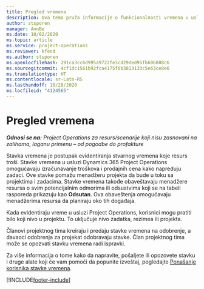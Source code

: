 ```yaml
---
title: Pregled vremena
description: Ova tema pruža informacije o funkcionalnosti vremena u usluzi Dynamics 365 Project Operations.
author: stsporen
manager: AnnBe
ms.date: 10/02/2020
ms.topic: article
ms.service: project-operations
ms.reviewer: kfend
ms.author: stsporen
ms.openlocfilehash: 291ca3cc6d995a9722fe3cd29ded95fb606888c6
ms.sourcegitcommit: 4cf1dc1561b92fca4175f0b3813133c5e63ce8e6
ms.translationtype: HT
ms.contentlocale: sr-Latn-RS
ms.lasthandoff: 10/28/2020
ms.locfileid: "4124565"
---
```

# <a name="time-overview"></a>Pregled vremena

_**Odnosi se na:** Project Operations za resurs/scenarije koji nisu zasnovani na zalihama, laganu primenu – od pogodbe do profakture_

Stavka vremena je postupak evidentiranja stvarnog vremena koje resurs troši. Stavke vremena u usluzi Dynamics 365 Project Operations omogućavaju izračunavanje troškova i prodajnih cena kako napreduju zadaci. Ove stavke pomažu menadžeru projekta da bude u toku sa projektima i zadacima. Stavke vremena takođe obaveštavaju menadžere resursa o svim potencijalnim odmorima ili odsustvima koji se na tabeli rasporeda prikazuju kao **Odsutan**. Ova obaveštenja omogućavaju menadžerima resursa da planiraju oko tih događaja.

Kada evidentiraju vreme u usluzi Project Operations, korisnici mogu pratiti bilo koji nivo u projektu. To uključuje nivo zadatka, rezimea ili projekta.

Članovi projektnog tima kreiraju i predaju stavke vremena na odobrenje, a davaoci odobrenja za projekat odobravaju stavke. Član projektnog tima može se opozvati stavku vremena radi ispravki.

Za više informacija o tome kako da napravite, pošaljete ili opozovete stavku i druge alate koji će vam pomoći da popunite izveštaj, pogledajte [Ponašanje korisnika stavke vremena](ui-behavior-time.md).



[!INCLUDE[footer-include](../includes/footer-banner.md)]